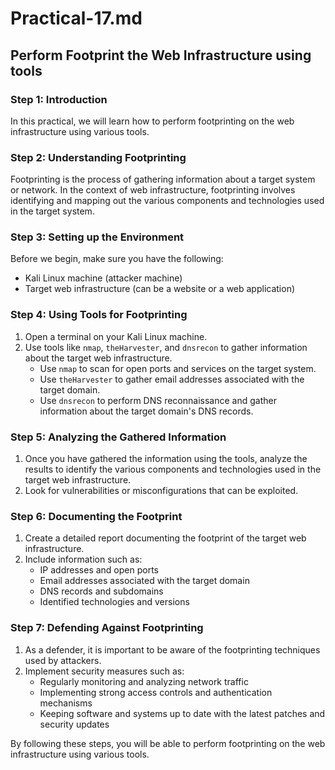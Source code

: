 # Practical-17.md

## Perform Footprint the Web Infrastructure using tools

### Step 1: Introduction
In this practical, we will learn how to perform footprinting on the web infrastructure using various tools.

### Step 2: Understanding Footprinting
Footprinting is the process of gathering information about a target system or network. In the context of web infrastructure, footprinting involves identifying and mapping out the various components and technologies used in the target system.

### Step 3: Setting up the Environment
Before we begin, make sure you have the following:
- Kali Linux machine (attacker machine)
- Target web infrastructure (can be a website or a web application)

### Step 4: Using Tools for Footprinting
1. Open a terminal on your Kali Linux machine.
2. Use tools like `nmap`, `theHarvester`, and `dnsrecon` to gather information about the target web infrastructure.
   - Use `nmap` to scan for open ports and services on the target system.
   - Use `theHarvester` to gather email addresses associated with the target domain.
   - Use `dnsrecon` to perform DNS reconnaissance and gather information about the target domain's DNS records.

### Step 5: Analyzing the Gathered Information
1. Once you have gathered the information using the tools, analyze the results to identify the various components and technologies used in the target web infrastructure.
2. Look for vulnerabilities or misconfigurations that can be exploited.

### Step 6: Documenting the Footprint
1. Create a detailed report documenting the footprint of the target web infrastructure.
2. Include information such as:
   - IP addresses and open ports
   - Email addresses associated with the target domain
   - DNS records and subdomains
   - Identified technologies and versions

### Step 7: Defending Against Footprinting
1. As a defender, it is important to be aware of the footprinting techniques used by attackers.
2. Implement security measures such as:
   - Regularly monitoring and analyzing network traffic
   - Implementing strong access controls and authentication mechanisms
   - Keeping software and systems up to date with the latest patches and security updates

By following these steps, you will be able to perform footprinting on the web infrastructure using various tools.

